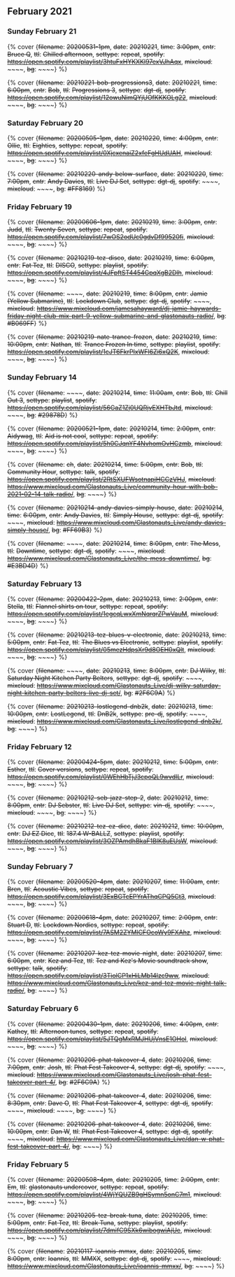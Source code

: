 ## February 2021
 

### Sunday February 21

{% cover {~~filename~~: ~~20200531-1pm~~, ~~date~~: ~~20210221~~, ~~time~~: ~~3:00pm~~, ~~cntr~~: ~~Bruce Q~~, ~~ttl~~: ~~Chilled afternoon~~, ~~settype~~: ~~repeat~~, ~~spotify~~: ~~https://open.spotify.com/playlist/3htuFxHYKXKl97exVJhAqx~~, ~~mixcloud~~: ~~~~, ~~bg~~: ~~~~} %}

{% cover {~~filename~~: ~~20210221-bob-progressions3~~, ~~date~~: ~~20210221~~, ~~time~~: ~~6:00pm~~, ~~cntr~~: ~~Bob~~, ~~ttl~~: ~~Progressions 3~~, ~~settype~~: ~~dgt-dj~~, ~~spotify~~: ~~https://open.spotify.com/playlist/12owuNimQYjUOfKKKOLg22~~, ~~mixcloud~~: ~~~~, ~~bg~~: ~~~~} %}


### Saturday February 20

{% cover {~~filename~~: ~~20200505-1pm~~, ~~date~~: ~~20210220~~, ~~time~~: ~~4:00pm~~, ~~cntr~~: ~~Ollie~~, ~~ttl~~: ~~Eighties~~, ~~settype~~: ~~repeat~~, ~~spotify~~: ~~https://open.spotify.com/playlist/0XjcxenaiZ2xfeFgHUdUAH~~, ~~mixcloud~~: ~~~~, ~~bg~~: ~~~~} %}

{% cover {~~filename~~: ~~20210220-andy-below-surface~~, ~~date~~: ~~20210220~~, ~~time~~: ~~7:00pm~~, ~~cntr~~: ~~Andy Davies~~, ~~ttl~~: ~~Live DJ Set~~, ~~settype~~: ~~dgt-dj~~, ~~spotify~~: ~~~~, ~~mixcloud~~: ~~~~, ~~bg~~: ~~#FF8169~~} %}


### Friday February 19

{% cover {~~filename~~: ~~20200606-1pm~~, ~~date~~: ~~20210219~~, ~~time~~: ~~3:00pm~~, ~~cntr~~: ~~Judd~~, ~~ttl~~: ~~Twenty Seven~~, ~~settype~~: ~~repeat~~, ~~spotify~~: ~~https://open.spotify.com/playlist/7wOS2odUc0gdvDf99520fi~~, ~~mixcloud~~: ~~~~, ~~bg~~: ~~~~} %}

{% cover {~~filename~~: ~~20210219-tez-disco~~, ~~date~~: ~~20210219~~, ~~time~~: ~~6:00pm~~, ~~cntr~~: ~~Fat Tez~~, ~~ttl~~: ~~DISCO~~, ~~settype~~: ~~playlist~~, ~~spotify~~: ~~https://open.spotify.com/playlist/4JFpftST4454GpqXgB2Dlh~~, ~~mixcloud~~: ~~~~, ~~bg~~: ~~~~} %}

{% cover {~~filename~~: ~~~~, ~~date~~: ~~20210219~~, ~~time~~: ~~8:00pm~~, ~~cntr~~: ~~Jamie (Yellow Submarine)~~, ~~ttl~~: ~~Lockdown Club~~, ~~settype~~: ~~dgt-dj~~, ~~spotify~~: ~~~~, ~~mixcloud~~: ~~https://www.mixcloud.com/jamesahayward/dj-jamie-haywards-friday-night-club-mix-part-9-yellow-submarine-and-glastonauts-radio/~~, ~~bg~~: ~~#B069FF~~} %}

{% cover {~~filename~~: ~~20210219-nate-trance-frozen~~, ~~date~~: ~~20210219~~, ~~time~~: ~~10:00pm~~, ~~cntr~~: ~~Nathan~~, ~~ttl~~: ~~Trance Frozen In time~~, ~~settype~~: ~~playlist~~, ~~spotify~~: ~~https://open.spotify.com/playlist/1cJT6FkrPIxWFl6Zi6xQ2K~~, ~~mixcloud~~: ~~~~, ~~bg~~: ~~~~} %}


### Sunday February 14


{% cover {~~filename~~: ~~~~, ~~date~~: ~~20210214~~, ~~time~~: ~~11:00am~~, ~~cntr~~: ~~Bob~~, ~~ttl~~: ~~Chill Out 3~~, ~~settype~~: ~~playlist~~, ~~spotify~~: ~~https://open.spotify.com/playlist/56GaZ1Zj0UQRjvEXHTbJtd~~, ~~mixcloud~~: ~~~~, ~~bg~~: ~~#29878D~~} %}

{% cover {~~filename~~: ~~20200521-1pm~~, ~~date~~: ~~20210214~~, ~~time~~: ~~2:00pm~~, ~~cntr~~: ~~Aidywag~~, ~~ttl~~: ~~Aid is not cool~~, ~~settype~~: ~~repeat~~, ~~spotify~~: ~~https://open.spotify.com/playlist/5h0CJqnYF4NvhomOvHCzmb~~, ~~mixcloud~~: ~~~~, ~~bg~~: ~~~~} %}

{% cover {~~filename~~: ~~ch~~, ~~date~~: ~~20210214~~, ~~time~~: ~~5:00pm~~, ~~cntr~~: ~~Bob~~, ~~ttl~~: ~~Community Hour~~, ~~settype~~: ~~talk~~, ~~spotify~~: ~~https://open.spotify.com/playlist/2RtSXUFWsotnapjHCCzVHJ~~, ~~mixcloud~~: ~~https://www.mixcloud.com/Glastonauts_Live/community-hour-with-bob-2021-02-14-talk-radio/~~, ~~bg~~: ~~~~} %}

{% cover {~~filename~~: ~~20210214-andy-davies-simply-house~~, ~~date~~: ~~20210214~~, ~~time~~: ~~6:00pm~~, ~~cntr~~: ~~Andy Davies~~, ~~ttl~~: ~~Simply House~~, ~~settype~~: ~~dgt-dj~~, ~~spotify~~: ~~~~, ~~mixcloud~~: ~~https://www.mixcloud.com/Glastonauts_Live/andy-davies-simply-house/~~, ~~bg~~: ~~#FF69B3~~} %}

{% cover {~~filename~~: ~~~~, ~~date~~: ~~20210214~~, ~~time~~: ~~8:00pm~~, ~~cntr~~: ~~The Mess~~, ~~ttl~~: ~~Downtime~~, ~~settype~~: ~~dgt-dj~~, ~~spotify~~: ~~~~, ~~mixcloud~~: ~~https://www.mixcloud.com/Glastonauts_Live/the-mess-downtime/~~, ~~bg~~: ~~#E3BD4D~~} %}


### Saturday February 13

{% cover {~~filename~~: ~~20200422-2pm~~, ~~date~~: ~~20210213~~, ~~time~~: ~~2:00pm~~, ~~cntr~~: ~~Stella~~, ~~ttl~~: ~~Flannel shirts on tour~~, ~~settype~~: ~~repeat~~, ~~spotify~~: ~~https://open.spotify.com/playlist/1egcqLwxXmNqrqrZPwVauM~~, ~~mixcloud~~: ~~~~, ~~bg~~: ~~~~} %}

{% cover {~~filename~~: ~~20210213-tez-blues-v-electronic~~, ~~date~~: ~~20210213~~, ~~time~~: ~~5:00pm~~, ~~cntr~~: ~~Fat Tez~~, ~~ttl~~: ~~The Blues vs Electronic~~, ~~settype~~: ~~playlist~~, ~~spotify~~: ~~https://open.spotify.com/playlist/05mezHdpsXr9d8OEH0xQlt~~, ~~mixcloud~~: ~~~~, ~~bg~~: ~~~~} %}

{% cover {~~filename~~: ~~~~, ~~date~~: ~~20210213~~, ~~time~~: ~~8:00pm~~, ~~cntr~~: ~~DJ Wilky~~, ~~ttl~~: ~~Saturday Night Kitchen Party Belters~~, ~~settype~~: ~~dgt-dj~~, ~~spotify~~: ~~~~, ~~mixcloud~~: ~~https://www.mixcloud.com/Glastonauts_Live/dj-wilky-saturday-night-kitchen-party-belters-live-dj-set/~~, ~~bg~~: ~~#2F6C9A~~} %}

{% cover {~~filename~~: ~~20210213-lostlegend-dnb2k~~, ~~date~~: ~~20210213~~, ~~time~~: ~~10:00pm~~, ~~cntr~~: ~~LostLegend~~, ~~ttl~~: ~~DnB2k~~, ~~settype~~: ~~pre-dj~~, ~~spotify~~: ~~~~, ~~mixcloud~~: ~~https://www.mixcloud.com/Glastonauts_Live/lostlegend-dnb2k/~~, ~~bg~~: ~~~~} %}


### Friday February 12

{% cover {~~filename~~: ~~20200424-5pm~~, ~~date~~: ~~20210212~~, ~~time~~: ~~5:00pm~~, ~~cntr~~: ~~Esther~~, ~~ttl~~: ~~Cover versions~~, ~~settype~~: ~~repeat~~, ~~spotify~~: ~~https://open.spotify.com/playlist/0WEhHbTjJ3cpoQL9wvdILr~~, ~~mixcloud~~: ~~~~, ~~bg~~: ~~~~} %}

{% cover {~~filename~~: ~~20210212-seb-jazz-step-2~~, ~~date~~: ~~20210212~~, ~~time~~: ~~8:00pm~~, ~~cntr~~: ~~DJ Sebster~~, ~~ttl~~: ~~Live DJ Set~~, ~~settype~~: ~~vin-dj~~, ~~spotify~~: ~~~~, ~~mixcloud~~: ~~~~, ~~bg~~: ~~~~} %}

{% cover {~~filename~~: ~~20210212-tez-ez-dicc~~, ~~date~~: ~~20210212~~, ~~time~~: ~~10:00pm~~, ~~cntr~~: ~~DJ EZ Dicc~~, ~~ttl~~: ~~187.4 W-BALLZ~~, ~~settype~~: ~~playlist~~, ~~spotify~~: ~~https://open.spotify.com/playlist/3OZPAmdhBkaF1BlK8uEUsW~~, ~~mixcloud~~: ~~~~, ~~bg~~: ~~~~} %}


### Sunday February 7

{% cover {~~filename~~: ~~20200520-4pm~~, ~~date~~: ~~20210207~~, ~~time~~: ~~11:00am~~, ~~cntr~~: ~~Bren~~, ~~ttl~~: ~~Acoustic Vibes~~, ~~settype~~: ~~repeat~~, ~~spotify~~: ~~https://open.spotify.com/playlist/3ExBGTcEPYrAThqCPQ5Ct3~~, ~~mixcloud~~: ~~~~, ~~bg~~: ~~~~} %}

{% cover {~~filename~~: ~~20200618-4pm~~, ~~date~~: ~~20210207~~, ~~time~~: ~~2:00pm~~, ~~cntr~~: ~~Stuart D~~, ~~ttl~~: ~~Lockdown Nordics~~, ~~settype~~: ~~repeat~~, ~~spotify~~: ~~https://open.spotify.com/playlist/7ASM2ZYMlCFOcoWy9FXAhz~~, ~~mixcloud~~: ~~~~, ~~bg~~: ~~~~} %}

{% cover {~~filename~~: ~~20210207-kez-tez-movie-night~~, ~~date~~: ~~20210207~~, ~~time~~: ~~6:00pm~~, ~~cntr~~: ~~Kez and Tez~~, ~~ttl~~: ~~Tez and Kez's Movie soundtrack show~~, ~~settype~~: ~~talk~~, ~~spotify~~: ~~https://open.spotify.com/playlist/3TiolCP1xHiLMb14lzc9ww~~, ~~mixcloud~~: ~~https://www.mixcloud.com/Glastonauts_Live/kez-and-tez-movie-night-talk-radio/~~, ~~bg~~: ~~~~} %}


### Saturday February 6

{% cover {~~filename~~: ~~20200430-1pm~~, ~~date~~: ~~20210206~~, ~~time~~: ~~4:00pm~~, ~~cntr~~: ~~Kathey~~, ~~ttl~~: ~~Afternoon tunes~~, ~~settype~~: ~~repeat~~, ~~spotify~~: ~~https://open.spotify.com/playlist/5JTQgMxRMJHUjVnsE1OHol~~, ~~mixcloud~~: ~~~~, ~~bg~~: ~~~~} %}

{% cover {~~filename~~: ~~20210206-phat-takeover-4~~, ~~date~~: ~~20210206~~, ~~time~~: ~~7:00pm~~, ~~cntr~~: ~~Josh~~, ~~ttl~~: ~~Phat Fest Takeover 4~~, ~~settype~~: ~~dgt-dj~~, ~~spotify~~: ~~~~, ~~mixcloud~~: ~~https://www.mixcloud.com/Glastonauts_Live/josh-phat-fest-takeover-part-4/~~, ~~bg~~: ~~#2F6C9A~~} %}

{% cover {~~filename~~: ~~20210206-phat-takeover-4~~, ~~date~~: ~~20210206~~, ~~time~~: ~~8:30pm~~, ~~cntr~~: ~~Dave O~~, ~~ttl~~: ~~Phat Fest Takeover 4~~, ~~settype~~: ~~dgt-dj~~, ~~spotify~~: ~~~~, ~~mixcloud~~: ~~~~, ~~bg~~: ~~~~} %}

{% cover {~~filename~~: ~~20210206-phat-takeover-4~~, ~~date~~: ~~20210206~~, ~~time~~: ~~10:00pm~~, ~~cntr~~: ~~Dan W~~, ~~ttl~~: ~~Phat Fest Takeover 4~~, ~~settype~~: ~~dgt-dj~~, ~~spotify~~: ~~~~, ~~mixcloud~~: ~~https://www.mixcloud.com/Glastonauts_Live/dan-w-phat-fest-takeover-part-4/~~, ~~bg~~: ~~~~} %}


### Friday February 5

{% cover {~~filename~~: ~~20200508-4pm~~, ~~date~~: ~~20210205~~, ~~time~~: ~~2:00pm~~, ~~cntr~~: ~~Em~~, ~~ttl~~: ~~glastonauts undercover~~, ~~settype~~: ~~repeat~~, ~~spotify~~: ~~https://open.spotify.com/playlist/4WjYQUZB9gHSymn5onC7m1~~, ~~mixcloud~~: ~~~~, ~~bg~~: ~~~~} %}

{% cover {~~filename~~: ~~20210205-tez-break-tuna~~, ~~date~~: ~~20210205~~, ~~time~~: ~~5:00pm~~, ~~cntr~~: ~~Fat Tez~~, ~~ttl~~: ~~Break Tuna~~, ~~settype~~: ~~playlist~~, ~~spotify~~: ~~https://open.spotify.com/playlist/7dmifC9SXk6wibogwiAjUe~~, ~~mixcloud~~: ~~~~, ~~bg~~: ~~~~} %}

{% cover {~~filename~~: ~~20210117-ioannis-mmxx~~, ~~date~~: ~~20210205~~, ~~time~~: ~~8:00pm~~, ~~cntr~~: ~~Ioannis~~, ~~ttl~~: ~~MMXX~~, ~~settype~~: ~~dgt-dj~~, ~~spotify~~: ~~~~, ~~mixcloud~~: ~~https://www.mixcloud.com/Glastonauts_Live/ioannis-mmxx/~~, ~~bg~~: ~~~~} %}